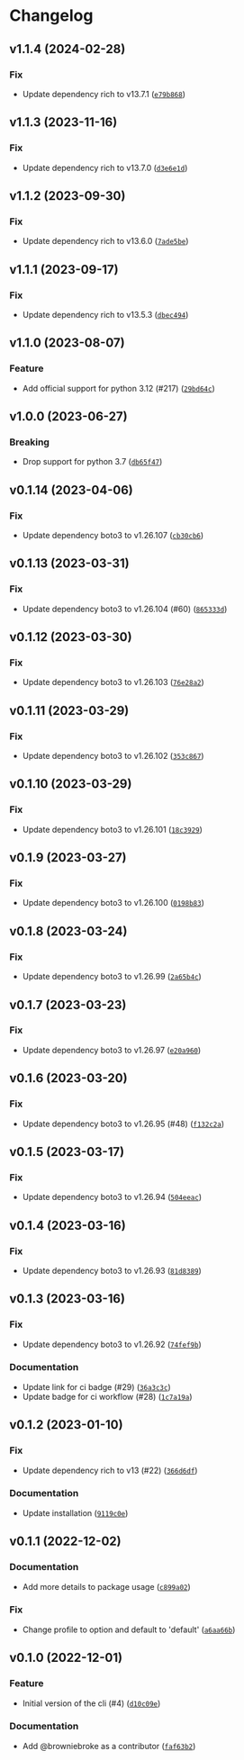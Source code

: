 # Changelog

## v1.1.4 (2024-02-28)

### Fix

- Update dependency rich to v13.7.1 ([`e79b868`](https://github.com/browniebroke/stsmfa-cli/commit/e79b868a650f7827fcdde5ac4bef359b8a041246))

## v1.1.3 (2023-11-16)

### Fix

- Update dependency rich to v13.7.0 ([`d3e6e1d`](https://github.com/browniebroke/stsmfa-cli/commit/d3e6e1deda50e366667ffe1c3ac2c6aabe1b3bbe))

## v1.1.2 (2023-09-30)

### Fix

- Update dependency rich to v13.6.0 ([`7ade5be`](https://github.com/browniebroke/stsmfa-cli/commit/7ade5bee8e2af78f72a76bda92a139134ec51560))

## v1.1.1 (2023-09-17)

### Fix

- Update dependency rich to v13.5.3 ([`dbec494`](https://github.com/browniebroke/stsmfa-cli/commit/dbec4947e322d249c7f99c52bd028c18475de859))

## v1.1.0 (2023-08-07)

### Feature

- Add official support for python 3.12 (#217) ([`29bd64c`](https://github.com/browniebroke/stsmfa-cli/commit/29bd64c3626266acb4535f2c5b5108181e606433))

## v1.0.0 (2023-06-27)

### Breaking

- Drop support for python 3.7 ([`db65f47`](https://github.com/browniebroke/stsmfa-cli/commit/db65f47e9ca8517a6ae1e2fe082f08ab085d9762))

## v0.1.14 (2023-04-06)

### Fix

- Update dependency boto3 to v1.26.107 ([`cb30cb6`](https://github.com/browniebroke/stsmfa-cli/commit/cb30cb61651478883a9a50cc4b4db5235c8e6a83))

## v0.1.13 (2023-03-31)

### Fix

- Update dependency boto3 to v1.26.104 (#60) ([`865333d`](https://github.com/browniebroke/stsmfa-cli/commit/865333dfbadc988f882b45a1be57cb9aefd13cc6))

## v0.1.12 (2023-03-30)

### Fix

- Update dependency boto3 to v1.26.103 ([`76e28a2`](https://github.com/browniebroke/stsmfa-cli/commit/76e28a2c80348fb66da15e569ac086ccdf855bb5))

## v0.1.11 (2023-03-29)

### Fix

- Update dependency boto3 to v1.26.102 ([`353c867`](https://github.com/browniebroke/stsmfa-cli/commit/353c86792be21de2611dfaa5c6cfc1576515bb22))

## v0.1.10 (2023-03-29)

### Fix

- Update dependency boto3 to v1.26.101 ([`18c3929`](https://github.com/browniebroke/stsmfa-cli/commit/18c3929df98863a6accd4295384c8ebec09d86ca))

## v0.1.9 (2023-03-27)

### Fix

- Update dependency boto3 to v1.26.100 ([`0198b83`](https://github.com/browniebroke/stsmfa-cli/commit/0198b83d0e9e6fb60156ff9474c687528fc48c50))

## v0.1.8 (2023-03-24)

### Fix

- Update dependency boto3 to v1.26.99 ([`2a65b4c`](https://github.com/browniebroke/stsmfa-cli/commit/2a65b4c8759ee437d4a33ee62c18ae5f33824c46))

## v0.1.7 (2023-03-23)

### Fix

- Update dependency boto3 to v1.26.97 ([`e20a960`](https://github.com/browniebroke/stsmfa-cli/commit/e20a960813556e9ba17525edac7fdb5a726809f4))

## v0.1.6 (2023-03-20)

### Fix

- Update dependency boto3 to v1.26.95 (#48) ([`f132c2a`](https://github.com/browniebroke/stsmfa-cli/commit/f132c2a71bbf7f2439648c3cf5c9f1934951928d))

## v0.1.5 (2023-03-17)

### Fix

- Update dependency boto3 to v1.26.94 ([`504eeac`](https://github.com/browniebroke/stsmfa-cli/commit/504eeacacd5300b1893879a61bdb9da029419ea4))

## v0.1.4 (2023-03-16)

### Fix

- Update dependency boto3 to v1.26.93 ([`81d8389`](https://github.com/browniebroke/stsmfa-cli/commit/81d83895ef9f6d88b1dad6fb8ba6759ed6b15e36))

## v0.1.3 (2023-03-16)

### Fix

- Update dependency boto3 to v1.26.92 ([`74fef9b`](https://github.com/browniebroke/stsmfa-cli/commit/74fef9bce86859f06aee20047f91a49a3b6d9d55))

### Documentation

- Update link for ci badge (#29) ([`36a3c3c`](https://github.com/browniebroke/stsmfa-cli/commit/36a3c3caef693b8eb180290fc829eae12526a267))
- Update badge for ci workflow (#28) ([`1c7a19a`](https://github.com/browniebroke/stsmfa-cli/commit/1c7a19a462dc5a9cbdab0032f193a9ae6704adf3))

## v0.1.2 (2023-01-10)

### Fix

- Update dependency rich to v13 (#22) ([`366d6df`](https://github.com/browniebroke/stsmfa-cli/commit/366d6df04c4d435833f3889e8833ff8997b950b2))

### Documentation

- Update installation ([`9119c0e`](https://github.com/browniebroke/stsmfa-cli/commit/9119c0ebd51f42432553a28ff41a6441a9edca4a))

## v0.1.1 (2022-12-02)

### Documentation

- Add more details to package usage ([`c899a02`](https://github.com/browniebroke/stsmfa-cli/commit/c899a02b461156cdd77471c6659fd4e800c22701))

### Fix

- Change profile to option and default to &#39;default&#39; ([`a6aa66b`](https://github.com/browniebroke/stsmfa-cli/commit/a6aa66bad8351ef5b1019aa766c8259c733700f8))

## v0.1.0 (2022-12-01)

### Feature

- Initial version of the cli (#4) ([`d10c09e`](https://github.com/browniebroke/stsmfa-cli/commit/d10c09ede5ede58885e3898c9276f0951ff9344a))

### Documentation

- Add @browniebroke as a contributor ([`faf63b2`](https://github.com/browniebroke/stsmfa-cli/commit/faf63b2ba58ec72c1c9c176e6ffb33febd055384))
